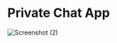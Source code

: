 # Private Chat App


![Screenshot (2)](https://user-images.githubusercontent.com/57011125/109387380-25375200-7927-11eb-9687-61d5af9283e1.png)


